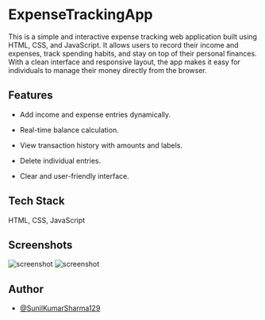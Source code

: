 # ExpenseTrackingApp

This is a simple and interactive expense tracking web application built using HTML, CSS, and JavaScript. It allows users to record their income and expenses, track spending habits, and stay on top of their personal finances. With a clean interface and responsive layout, the app makes it easy for individuals to manage their money directly from the browser.


## Features


- Add income and expense entries dynamically.

- Real-time balance calculation.

- View transaction history with amounts and labels.

- Delete individual entries.

- Clear and user-friendly interface.

  
## Tech Stack

HTML, CSS, JavaScript

 

 
 
## Screenshots
![screenshot](https://github.com/SunilKumarSharma129/ExpenseTrackingApp/blob/5a84d255cecb0f8249f45921dd121bf12bd1fed1/image-01.jpeg) 
![screenshot](https://github.com/SunilKumarSharma129/ExpenseTrackingApp/blob/78ca4b08ead3fb469a0457f5d5136700a7515313/image-02.jpeg)

 ## Author
- [@SunilKumarSharma129](https://github.com/SunilKumarSharma129)
 
